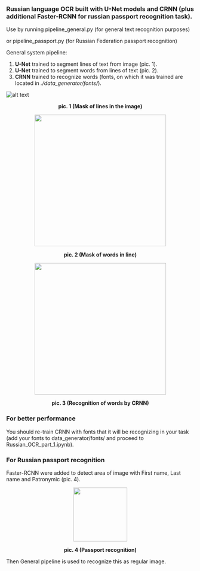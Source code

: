 ### Russian language OCR built with U-Net models and CRNN (plus additional Faster-RCNN for russian passport recognition task).


Use by running pipeline_general.py (for general text recognition purposes)

or pipeline_passport.py (for Russian Federation passport recognition)

General system pipeline:
1. **U-Net** trained to segment lines of text from image (pic. 1).
2. **U-Net** trained to segment words from lines of text (pic. 2).
3. **CRNN** trained to recognize words (fonts, on which it was trained are located in *./data_generator/fonts/*).

![alt text](https://user-images.githubusercontent.com/114025176/209322269-b933ba8a-d969-4eae-a22c-0bfa9bfa92bf.png)
<p align="center">
<b>pic. 1 (Mask of lines in the image)</b>
</p>


<p align="center">
<img width="352" src="https://user-images.githubusercontent.com/114025176/209322980-28c76de4-54d2-4da7-a772-25ed19ad114a.png">
</p>
<p align="center">
<b>pic. 2 (Mask of words in line)</b>
</p>


<p align="center">
<img width="352" src="https://user-images.githubusercontent.com/114025176/209323932-c6ec3061-4248-46ad-a13e-af655b9b1b4a.jpg">
</p>
<p align="center">
<b>pic. 3 (Recognition of words by CRNN)</b>
</p>

### For better performance 
You should re-train CRNN with fonts that it will be recognizing in your task (add your fonts to data_generator/fonts/ and proceed to Russian_OCR_part_1.ipynb). 

### For Russian passport recognition
Faster-RCNN were added to detect area of image with First name, Last name and Patronymic (pic. 4).

<p align="center">
<img width="144" src="https://user-images.githubusercontent.com/114025176/209326169-9e238463-f152-457a-9bce-de7cb9ae9fc9.png">
</p>
<p align="center">
<b>pic. 4 (Passport recognition)</b>
</p>

Then General pipeline is used to recognize this as regular image.